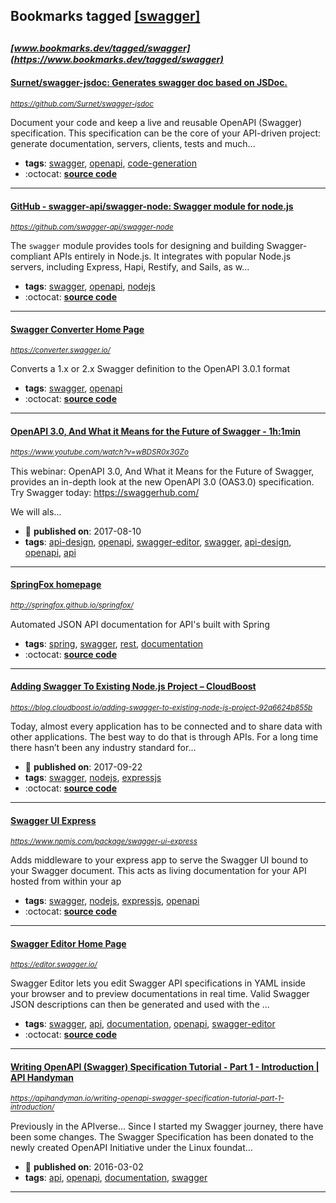 ## Bookmarks tagged [[swagger]](https://www.bookmarks.dev?q=[swagger])

_<sup><sup>[www.bookmarks.dev/tagged/swagger](https://www.bookmarks.dev/tagged/swagger)</sup></sup>_
---
#### [Surnet/swagger-jsdoc: Generates swagger doc based on JSDoc.](https://github.com/Surnet/swagger-jsdoc)
_<sup>https://github.com/Surnet/swagger-jsdoc</sup>_

Document your code and keep a live and reusable OpenAPI (Swagger) specification. This specification can be the core of your API-driven project: generate documentation, servers, clients, tests and much...
* **tags**: [swagger](../tagged/swagger.md), [openapi](../tagged/openapi.md), [code-generation](../tagged/code-generation.md)
* :octocat: **[source code](https://github.com/Surnet/swagger-jsdoc)**
---
#### [GitHub - swagger-api/swagger-node: Swagger module for node.js](https://github.com/swagger-api/swagger-node)
_<sup>https://github.com/swagger-api/swagger-node</sup>_

The `swagger` module provides tools for designing and building Swagger-compliant APIs entirely in Node.js. It integrates with popular Node.js servers, including Express, Hapi, Restify, and Sails, as w...
* **tags**: [swagger](../tagged/swagger.md), [openapi](../tagged/openapi.md), [nodejs](../tagged/nodejs.md)
* :octocat: **[source code](https://github.com/swagger-api/swagger-node)**
---
#### [Swagger Converter Home Page](https://converter.swagger.io/)
_<sup>https://converter.swagger.io/</sup>_

Converts a 1.x or 2.x Swagger definition to the OpenAPI 3.0.1 format
* **tags**: [swagger](../tagged/swagger.md), [openapi](../tagged/openapi.md)
* :octocat: **[source code](https://github.com/swagger-api/swagger-converter)**
---
#### [OpenAPI 3.0, And What it Means for the Future of Swagger - 1h:1min](https://www.youtube.com/watch?v=wBDSR0x3GZo)
_<sup>https://www.youtube.com/watch?v=wBDSR0x3GZo</sup>_

This webinar: OpenAPI 3.0, And What it Means for the Future of Swagger, provides an in-depth look at the new OpenAPI 3.0 (OAS3.0) specification. Try Swagger today: https://swaggerhub.com/

We will als...
* :calendar: **published on**: 2017-08-10
* **tags**: [api-design](../tagged/api-design.md), [openapi](../tagged/openapi.md), [swagger-editor](../tagged/swagger-editor.md), [swagger](../tagged/swagger.md), [api-design](../tagged/api-design.md), [openapi](../tagged/openapi.md), [api](../tagged/api.md)
---
#### [SpringFox homepage](http://springfox.github.io/springfox/)
_<sup>http://springfox.github.io/springfox/</sup>_

Automated JSON API documentation for API's built with Spring
* **tags**: [spring](../tagged/spring.md), [swagger](../tagged/swagger.md), [rest](../tagged/rest.md), [documentation](../tagged/documentation.md)
* :octocat: **[source code](https://github.com/springfox/springfox)**
---
#### [Adding Swagger To Existing Node.js Project – CloudBoost](https://blog.cloudboost.io/adding-swagger-to-existing-node-js-project-92a6624b855b)
_<sup>https://blog.cloudboost.io/adding-swagger-to-existing-node-js-project-92a6624b855b</sup>_

Today, almost every application has to be connected and to share data with other applications. The best way to do that is through APIs. For a long time there hasn’t been any industry standard for…
* :calendar: **published on**: 2017-09-22
* **tags**: [swagger](../tagged/swagger.md), [nodejs](../tagged/nodejs.md), [expressjs](../tagged/expressjs.md)
* :octocat: **[source code](https://github.com/GenFirst/swagger-to-existing-nodejs-project)**
---
#### [Swagger UI Express](https://www.npmjs.com/package/swagger-ui-express)
_<sup>https://www.npmjs.com/package/swagger-ui-express</sup>_

Adds middleware to your express app to serve the Swagger UI bound to your Swagger document. This acts as living documentation for your API hosted from within your ap
* **tags**: [swagger](../tagged/swagger.md), [nodejs](../tagged/nodejs.md), [expressjs](../tagged/expressjs.md), [openapi](../tagged/openapi.md)
* :octocat: **[source code](https://github.com/scottie1984/swagger-ui-express)**
---
#### [Swagger Editor Home Page](https://editor.swagger.io/)
_<sup>https://editor.swagger.io/</sup>_

Swagger Editor lets you edit Swagger API specifications in YAML inside your browser and to preview documentations in real time. Valid Swagger JSON descriptions can then be generated and used with the ...
* **tags**: [swagger](../tagged/swagger.md), [api](../tagged/api.md), [documentation](../tagged/documentation.md), [openapi](../tagged/openapi.md), [swagger-editor](../tagged/swagger-editor.md)
* :octocat: **[source code](https://github.com/swagger-api/swagger-editor)**
---
#### [Writing OpenAPI (Swagger) Specification Tutorial - Part 1 - Introduction | API Handyman](https://apihandyman.io/writing-openapi-swagger-specification-tutorial-part-1-introduction/)
_<sup>https://apihandyman.io/writing-openapi-swagger-specification-tutorial-part-1-introduction/</sup>_

Previously in the APIverse…
Since I started my Swagger journey, there have been some changes. The Swagger Specification has been donated to the newly created OpenAPI Initiative under the Linux foundat...
* :calendar: **published on**: 2016-03-02
* **tags**: [api](../tagged/api.md), [openapi](../tagged/openapi.md), [documentation](../tagged/documentation.md), [swagger](../tagged/swagger.md)
---
